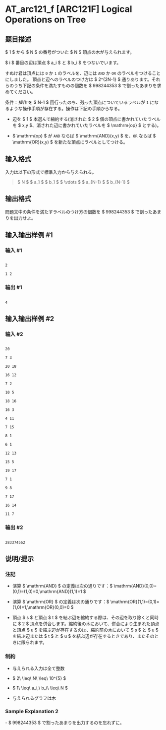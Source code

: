 # AT_arc121_f [ARC121F] Logical Operations on Tree

## 题目描述

[problemUrl]: https://atcoder.jp/contests/arc121/tasks/arc121_f

$ 1 $ から $ N $ の番号がついた $ N $ 頂点の木が与えられます。

$ i $ 番目の辺は頂点 $ a_i $ と $ b_i $ をつないでいます。

すぬけ君は頂点には `0` か `1` のラベルを、辺には `AND` か `OR` のラベルをつけることにしました。 頂点と辺へのラベルのつけ方は $ 2^{2N-1} $ 通りあります。それらのうち下記の条件を満たすものの個数を $ 998244353 $ で割ったあまりを求めてください。

条件：*操作* を $ N-1 $ 回行ったのち、残った頂点についているラベルが `1` になるような操作手順が存在する。操作は下記の手順からなる。

- 辺を $ 1 $ 本選んで縮約する(消された $ 2 $ 個の頂点に書かれていたラベルを $ x,y $、消された辺に書かれていたラベルを $ \mathrm{op} $ とする)。
- $ \mathrm{op} $ が `AND` ならば $ \mathrm{AND}(x,y) $ を、`OR` ならば $ \mathrm{OR}(x,y) $ を新たな頂点にラベルとしてつける。

## 输入格式

入力は以下の形式で標準入力から与えられる。

> $ N $ $ a_1 $ $ b_1 $ $ \vdots $ $ a_{N-1} $ $ b_{N-1} $

## 输出格式

問題文中の条件を満たすラベルのつけ方の個数を $ 998244353 $ で割ったあまりを出力せよ。

## 输入输出样例 #1

### 输入 #1

```
2
1 2
```

### 输出 #1

```
4
```

## 输入输出样例 #2

### 输入 #2

```
20
7 3
20 18
16 12
7 2
10 5
18 16
16 3
4 11
7 15
8 1
6 1
12 13
15 5
19 17
7 1
9 8
7 17
16 14
11 7
```

### 输出 #2

```
283374562
```

## 说明/提示

### 注記

- 演算 $ \mathrm{AND} $ の定義は次の通りです：$ \mathrm{AND}(0,0)=(0,1)=(1,0)=0,\mathrm{AND}(1,1)=1 $
- 演算 $ \mathrm{OR} $ の定義は次の通りです：$ \mathrm{OR}(1,1)=(0,1)=(1,0)=1,\mathrm{OR}(0,0)=0 $
- 頂点 $ s $ と頂点 $ t $ を結ぶ辺を縮約する際は、その辺を取り除くと同時に $ 2 $ 頂点を併合します。縮約後の木において、併合により生まれた頂点と頂点 $ u $ を結ぶ辺が存在するのは、縮約前の木において $ s $ と $ u $ を結ぶ辺または $ t $ と $ u $ を結ぶ辺が存在するときであり、またそのときに限られます。

### 制約

- 与えられる入力は全て整数
- $ 2\ \leq\ N\ \leq\ 10^{5} $
- $ 1\ \leq\ a_i,\ b_i\ \leq\ N $
- 与えられるグラフは木

### Sample Explanation 2

\- $ 998244353 $ で割ったあまりを出力するのを忘れずに。